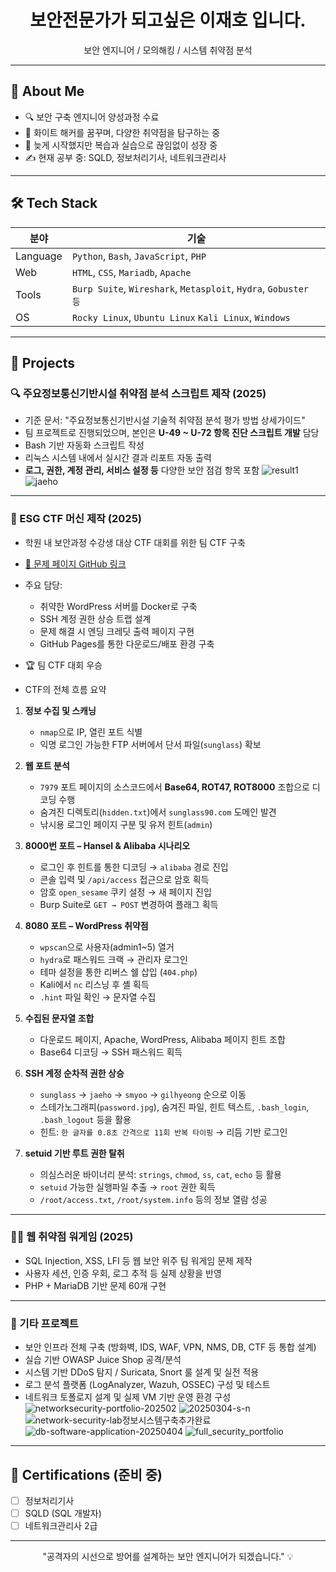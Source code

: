 
<h1 align="center">보안전문가가 되고싶은 이재호 입니다.</h1>
<p align="center">보안 엔지니어 / 모의해킹 / 시스템 취약점 분석</p>

---

## 📌 About Me
- 🔍 보안 구축 엔지니어 양성과정 수료
- 🎯 화이트 해커를 꿈꾸며, 다양한 취약점을 탐구하는 중
- 🧠 늦게 시작했지만 복습과 실습으로 끊임없이 성장 중
- ✍️ 현재 공부 중: SQLD, 정보처리기사, 네트워크관리사

---

## 🛠 Tech Stack

| 분야 | 기술 |
|------|------|
| Language | `Python`, `Bash`, `JavaScript`, `PHP` |
| Web | `HTML`, `CSS`, `Mariadb`, `Apache` |
| Tools | `Burp Suite`, `Wireshark`, `Metasploit`, `Hydra`, `Gobuster 등` |
| OS | `Rocky Linux`, `Ubuntu Linux` `Kali Linux`, `Windows` |

---

## 🧩 Projects

### 🔍 주요정보통신기반시설 취약점 분석 스크립트 제작 (2025)
- 기준 문서: "주요정보통신기반시설 기술적 취약점 분석 평가 방법 상세가이드"
- 팀 프로젝트로 진행되었으며, 본인은 **U-49 ~ U-72 항목 진단 스크립트 개발** 담당
- Bash 기반 자동화 스크립트 작성
- 리눅스 시스템 내에서 실시간 결과 리포트 자동 출력
- **로그, 권한, 계정 관리, 서비스 설정 등** 다양한 보안 점검 항목 포함
![result1](https://github.com/user-attachments/assets/a5cf77e2-f818-4c9c-9cfa-cc7be2ffa9ff)
![jaeho](https://github.com/user-attachments/assets/5b2cb4a1-dce1-4e41-a11f-83d3ce3fd833)

---

### 🔐 ESG CTF 머신 제작 (2025)
- 학원 내 보안과정 수강생 대상 CTF 대회를 위한 팀 CTF 구축
- [🔗 문제 페이지 GitHub 링크](https://20241231.github.io/sunglass-ctf)
- 주요 담당:
  - 취약한 WordPress 서버를 Docker로 구축
  - SSH 계정 권한 상승 트랩 설계
  - 문제 해결 시 엔딩 크레딧 출력 페이지 구현
  - GitHub Pages를 통한 다운로드/배포 환경 구축
- 🏆 팀 CTF 대회 우승

- CTF의 전체 흐름 요약
1. **정보 수집 및 스캐닝**
   - `nmap`으로 IP, 열린 포트 식별
   - 익명 로그인 가능한 FTP 서버에서 단서 파일(`sunglass`) 확보

2. **웹 포트 분석**
   - `7979` 포트 페이지의 소스코드에서 **Base64, ROT47, ROT8000** 조합으로 디코딩 수행
   - 숨겨진 디렉토리(`hidden.txt`)에서 `sunglass90.com` 도메인 발견
   - 낚시용 로그인 페이지 구분 및 유저 힌트(`admin`)

3. **8000번 포트 – Hansel & Alibaba 시나리오**
   - 로그인 후 힌트를 통한 디코딩 → `alibaba` 경로 진입
   - 콘솔 입력 및 `/api/access` 접근으로 암호 획득
   - 암호 `open_sesame` 쿠키 설정 → 새 페이지 진입
   - Burp Suite로 `GET → POST` 변경하여 플래그 획득

4. **8080 포트 – WordPress 취약점**
   - `wpscan`으로 사용자(admin1~5) 열거
   - `hydra`로 패스워드 크랙 → 관리자 로그인
   - 테마 설정을 통한 리버스 쉘 삽입 (`404.php`)
   - Kali에서 `nc` 리스닝 후 셸 획득
   - `.hint` 파일 확인 → 문자열 수집

5. **수집된 문자열 조합**
   - 다운로드 페이지, Apache, WordPress, Alibaba 페이지 힌트 조합
   - Base64 디코딩 → SSH 패스워드 획득

6. **SSH 계정 순차적 권한 상승**
   - `sunglass` → `jaeho` → `smyoo` → `gilhyeong` 순으로 이동
   - 스테가노그래피(`password.jpg`), 숨겨진 파일, 힌트 텍스트, `.bash_login`, `.bash_logout` 등을 활용
   - 힌트: `한 글자를 0.8초 간격으로 11회 반복 타이핑` → 리듬 기반 로그인

7. **setuid 기반 루트 권한 탈취**
   - 의심스러운 바이너리 분석: `strings`, `chmod`, `ss`, `cat`, `echo` 등 활용
   - `setuid` 가능한 실행파일 추출 → `root` 권한 획득
   - `/root/access.txt`, `/root/system.info` 등의 정보 열람 성공
---

### 🕵️‍♂️ 웹 취약점 워게임 (2025)
- SQL Injection, XSS, LFI 등 웹 보안 위주 팀 워게임 문제 제작
- 사용자 세션, 인증 우회, 로그 추적 등 실제 상황을 반영
- PHP + MariaDB 기반 문제 60개 구현

---

### 🧠 기타 프로젝트
- 보안 인프라 전체 구축 (방화벽, IDS, WAF, VPN, NMS, DB, CTF 등 통합 설계)
- 실습 기반 OWASP Juice Shop 공격/분석
- 시스템 기반 DDoS 탐지 / Suricata, Snort 룰 설계 및 실전 적용
- 로그 분석 플랫폼 (LogAnalyzer, Wazuh, OSSEC) 구성 및 테스트
- 네트워크 토폴로지 설계 및 실제 VM 기반 운영 환경 구성
![networksecurity-portfolio-202502](https://github.com/user-attachments/assets/267eb52c-90ae-4bda-af9a-734a7518a633)
![20250304-s-n](https://github.com/user-attachments/assets/556c0343-29f8-4362-9077-d7d6995f6ab3)
![network-security-lab정보시스템구축추가완료](https://github.com/user-attachments/assets/1aed3825-3d69-40ef-ba9b-51a55151aef0)
![db-software-application-20250404](https://github.com/user-attachments/assets/60bc8d9a-c9d8-47cb-b5d4-bf3bbab453da)
![full_security_portfolio](https://github.com/user-attachments/assets/554a68a9-fbfc-44aa-be2a-5c18a4584607)

---

## 🏅 Certifications (준비 중)
- [ ] 정보처리기사
- [ ] SQLD (SQL 개발자)
- [ ] 네트워크관리사 2급

---

<p align="center">"공격자의 시선으로 방어를 설계하는 보안 엔지니어가 되겠습니다." 💡</p>
